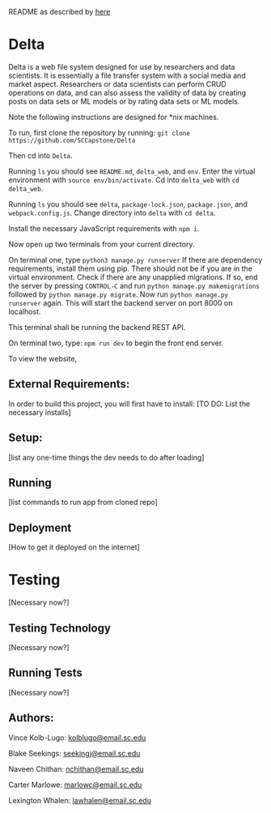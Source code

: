 README as described by [here](https://capstone.cse.sc.edu/milestone/source-control/#september)

# Delta
Delta is a web file system designed for use by researchers and data scientists. It is essentially a file transfer system with a social media and market aspect. Researchers or data scientists can perform CRUD operations on data, and can also assess the validity of data by creating posts on data sets or ML models or by rating data sets or ML models. 

Note the following instructions are designed for *nix machines.

To run, first clone the repository by running:
`git clone https://github.com/SCCapstone/Delta`

Then cd into `Delta`. 

Running `ls` you should see `README.md`, `delta_web`, and `env`. Enter the virtual environment with `source env/bin/activate`. Cd into `delta_web` with `cd delta_web`.

Running `ls` you should see `delta`, `package-lock.json`, `package.json`, and `webpack.config.js`. Change directory into `delta` with `cd delta`.

Install the necessary JavaScript requirements with `npm i`. 

Now open up two terminals from your current directory.

On terminal one, type
`python3 manage.py runserver`
If there are dependency requirements, install them using pip. There should not be if you are in the virtual environment. Check if there are any unapplied migrations. If so, end the server by pressing `CONTROL-C` and run `python manage.py makemigrations` followed by `python manage.py migrate`. Now run `python manage.py runserver` again. This will start the backend server on port 8000 on localhost.

This terminal shall be running the backend REST API.

On terminal two, type:
`npm run dev` to begin the front end server.

To view the website, 

## External Requirements:
In order to build this project, you will first have to install:
[TO DO: List the necessary installs]

## Setup:
[list any one-time things the dev needs to do after loading]

## Running
[list commands to run app from cloned repo]

## Deployment
[How to get it deployed on the internet]

# Testing
[Necessary now?]

## Testing Technology
[Necessary now?]

## Running Tests
[Necessary now?]

## Authors:
Vince Kolb-Lugo: kolblugo@email.sc.edu

Blake Seekings: seekingj@email.sc.edu

Naveen Chithan: nchithan@email.sc.edu

Carter Marlowe: marlowc@email.sc.edu

Lexington Whalen: lawhalen@email.sc.edu